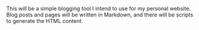 This will be a simple blogging tool I intend to use for my personal website. Blog posts and pages will be written in Markdown, and there will be scripts to generate the HTML content.
